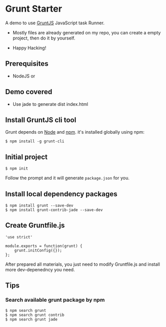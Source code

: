 # Grunt Starter

A demo to use [GruntJS](http://gruntjs.org) JavaScript task Runner.

- Mostly files are already generated on my repo, you can create a empty project, then do it by yourself.

- Happy Hacking!

## Prerequisites

- NodeJS or 

## Demo covered

- Use jade to generate dist index.html 

## Install GruntJS cli tool

Grunt depends on [Node](http://nodejs.org) and [npm](http://npmjs.org). it's installed globally using npm:

```
$ npm install -g grunt-cli
```

## Initial project

```
$ npm init
```

Follow the prompt and it will generate `package.json` for you.

## Install local dependency packages

```
$ npm install grunt --save-dev
$ npm install grunt-contrib-jade --save-dev
```

## Create Gruntfile.js

```
'use strict'

module.exports = function(grunt) {
	grunt.initConfig({});
};
```

After prepared all materials, you just need to modify Gruntfile.js and install more dev-depenedncy you need.

## Tips

### Search available grunt package by npm

```
$ npm search grunt
$ npm search grunt contrib
$ npm search grunt jade
```
